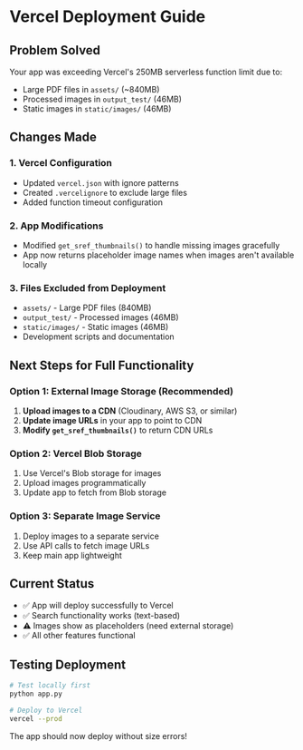# Vercel Deployment Guide

## Problem Solved

Your app was exceeding Vercel's 250MB serverless function limit due to:

- Large PDF files in `assets/` (~840MB)
- Processed images in `output_test/` (46MB)
- Static images in `static/images/` (46MB)

## Changes Made

### 1. Vercel Configuration

- Updated `vercel.json` with ignore patterns
- Created `.vercelignore` to exclude large files
- Added function timeout configuration

### 2. App Modifications

- Modified `get_sref_thumbnails()` to handle missing images gracefully
- App now returns placeholder image names when images aren't available locally

### 3. Files Excluded from Deployment

- `assets/` - Large PDF files (840MB)
- `output_test/` - Processed images (46MB)
- `static/images/` - Static images (46MB)
- Development scripts and documentation

## Next Steps for Full Functionality

### Option 1: External Image Storage (Recommended)

1. **Upload images to a CDN** (Cloudinary, AWS S3, or similar)
2. **Update image URLs** in your app to point to CDN
3. **Modify `get_sref_thumbnails()`** to return CDN URLs

### Option 2: Vercel Blob Storage

1. Use Vercel's Blob storage for images
2. Upload images programmatically
3. Update app to fetch from Blob storage

### Option 3: Separate Image Service

1. Deploy images to a separate service
2. Use API calls to fetch image URLs
3. Keep main app lightweight

## Current Status

- ✅ App will deploy successfully to Vercel
- ✅ Search functionality works (text-based)
- ⚠️ Images show as placeholders (need external storage)
- ✅ All other features functional

## Testing Deployment

```bash
# Test locally first
python app.py

# Deploy to Vercel
vercel --prod
```

The app should now deploy without size errors!

